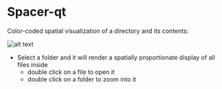 # Spacer-qt
Color-coded spatial visualization of a directory and its contents:

![alt text](https://github.com/wert64738/spacer2/blob/main/Screenshot.png)

- Select a folder and it will render a spatially proportionate display of all files inside
	- double click on a file to open it
 	- double click on a folder to zoom into it
